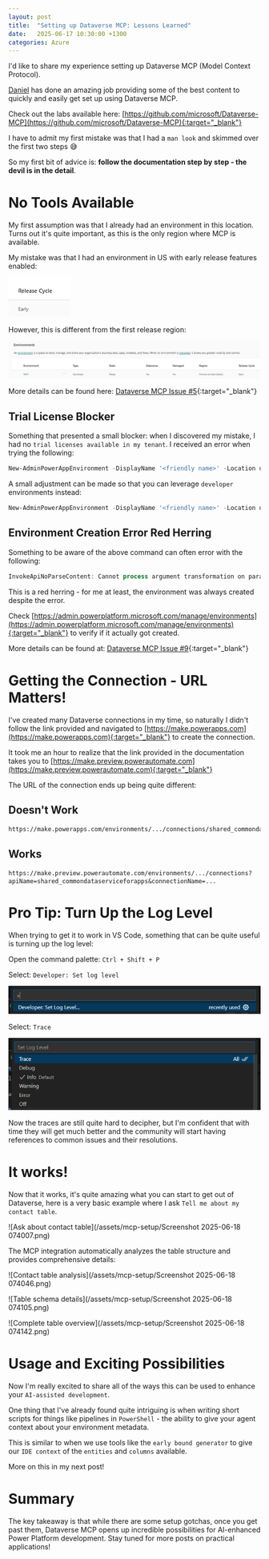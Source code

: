 ```yaml
---
layout: post
title:  "Setting up Dataverse MCP: Lessons Learned"
date:   2025-06-17 10:30:00 +1300
categories: Azure
---
```


I'd like to share my experience setting up Dataverse MCP (Model Context Protocol). 

[Daniel](https://www.linkedin.com/in/laskewitz/) has done an amazing job providing some of the best content to quickly and easily get set up using Dataverse MCP.

Check out the labs available here: [https://github.com/microsoft/Dataverse-MCP](https://github.com/microsoft/Dataverse-MCP){:target="_blank"}

I have to admit my first mistake was that I had a `man look` and skimmed over the first two steps 😅

So my first bit of advice is: **follow the documentation step by step - the devil is in the detail**.

# No Tools Available

My first assumption was that I already had an environment in this location. Turns out it's quite important, as this is the only region where MCP is available.

My mistake was that I had an environment in US with early release features enabled:

![Early release features enabled](/assets/mcp-setup/early-release.png)

However, this is different from the first release region:

![First release location selection](/assets/mcp-setup/first-released-location.png)

More details can be found here: [Dataverse MCP Issue #5](https://github.com/microsoft/Dataverse-MCP/issues/5){:target="_blank"}

## Trial License Blocker

Something that presented a small blocker: when I discovered my mistake, I had no `trial licenses available in my tenant`. I received an error when trying the following:

```PowerShell
New-AdminPowerAppEnvironment -DisplayName '<friendly name>' -Location unitedstatesfirstrelease -EnvironmentSku Trial -ProvisionDatabase
```

A small adjustment can be made so that you can leverage `developer` environments instead:

```PowerShell
New-AdminPowerAppEnvironment -DisplayName '<friendly name>' -Location unitedstatesfirstrelease -EnvironmentSku Developer -ProvisionDatabase
```

## Environment Creation Error Red Herring

Something to be aware of the above command can often error with the following:

```PowerShell
InvokeApiNoParseContent: Cannot process argument transformation on parameter 'Route'. Cannot convert value to type System.String.
```

This is a red herring - for me at least, the environment was always created despite the error.

Check [https://admin.powerplatform.microsoft.com/manage/environments](https://admin.powerplatform.microsoft.com/manage/environments){:target="_blank"} to verify if it actually got created.

More details can be found at: [Dataverse MCP Issue #9](https://github.com/microsoft/Dataverse-MCP/issues/9){:target="_blank"}

# Getting the Connection - URL Matters!

I've created many Dataverse connections in my time, so naturally I didn't follow the link provided and navigated to [https://make.powerapps.com](https://make.powerapps.com){:target="_blank"} to create the connection.

It took me an hour to realize that the link provided in the documentation takes you to [https://make.preview.powerautomate.com](https://make.preview.powerautomate.com){:target="_blank"}

The URL of the connection ends up being quite different:

## Doesn't Work
```
https://make.powerapps.com/environments/.../connections/shared_commondataserviceforapps/.../details
```

## Works
```
https://make.preview.powerautomate.com/environments/.../connections?apiName=shared_commondataserviceforapps&connectionName=...
```

# Pro Tip: Turn Up the Log Level

When trying to get it to work in VS Code, something that can be quite useful is turning up the log level:

Open the command palette: `Ctrl + Shift + P`

Select: `Developer: Set log level`

![Set log level](/assets/mcp-setup/set-log-level.png)

Select: `Trace`

![Trace log level](/assets/mcp-setup/trace-log-level.png)

Now the traces are still quite hard to decipher, but I'm confident that with time they will get much better and the community will start having references to common issues and their resolutions.

# It works!

Now that it works, it's quite amazing what you can start to get out of Dataverse, here is a very basic example where I ask `Tell me about my contact table`.

![Ask about contact table](/assets/mcp-setup/Screenshot 2025-06-18 074007.png)

The MCP integration automatically analyzes the table structure and provides comprehensive details:

![Contact table analysis](/assets/mcp-setup/Screenshot 2025-06-18 074046.png)

![Table schema details](/assets/mcp-setup/Screenshot 2025-06-18 074105.png)

![Complete table overview](/assets/mcp-setup/Screenshot 2025-06-18 074142.png)

# Usage and Exciting Possibilities

Now I'm really excited to share all of the ways this can be used to enhance your `AI-assisted development`.

One thing that I've already found quite intriguing is when writing short scripts for things like pipelines in `PowerShell` - the ability to give your agent context about your environment metadata.

This is similar to when we use tools like the `early bound generator` to give our `IDE context` of the `entities` and `columns` available.

More on this in my next post!

# Summary

The key takeaway is that while there are some setup gotchas, once you get past them, Dataverse MCP opens up incredible possibilities for AI-enhanced Power Platform development. Stay tuned for more posts on practical applications!
